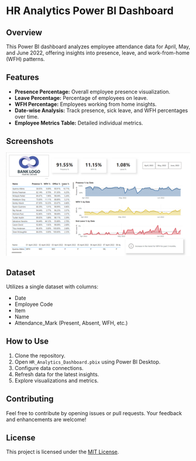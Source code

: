 # HR Analytics Power BI Dashboard

## Overview
This Power BI dashboard analyzes employee attendance data for April, May, and June 2022, offering insights into presence, leave, and work-from-home (WFH) patterns.

## Features
- **Presence Percentage:** Overall employee presence visualization.
- **Leave Percentage:** Percentage of employees on leave.
- **WFH Percentage:** Employees working from home insights.
- **Date-wise Analysis:** Track presence, sick leave, and WFH percentages over time.
- **Employee Metrics Table:** Detailed individual metrics.

## Screenshots
![Dashboard Overview](HR_Analytics.png)

## Dataset
Utilizes a single dataset with columns:
- Date
- Employee Code
- Item
- Name
- Attendance_Mark (Present, Absent, WFH, etc.)

## How to Use
1. Clone the repository.
2. Open `HR_Analytics_Dashboard.pbix` using Power BI Desktop.
3. Configure data connections.
4. Refresh data for the latest insights.
5. Explore visualizations and metrics.

## Contributing
Feel free to contribute by opening issues or pull requests. Your feedback and enhancements are welcome!

## License
This project is licensed under the [MIT License](LICENSE).
